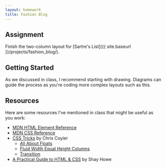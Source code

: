 ```yaml
---
layout: homework
title: Fashion Blog
---
```


Assignment
----------

Finish the two-column layout for [Sartre's List]({{ site.baseurl }}/projects/fashion_blog/).


Getting Started
---------------

As we discussed in class, I recommend starting with drawing. Diagrams can guide the process as you're coding more complex layouts such as this.


Resources
---------

Here are some resources I've mentioned in class that might be useful as you work:

* [MDN HTML Element Reference](https://developer.mozilla.org/en-US/docs/Web/HTML/Element)
* [MDN CSS Reference](https://developer.mozilla.org/en-US/docs/Web/CSS/Reference)
* [CSS Tricks](http://css-tricks.com) by Chris Coyier
	* [All About Floats](http://css-tricks.com/all-about-floats/)
	* [Fluid Width Equal Height Columns](http://css-tricks.com/fluid-width-equal-height-columns/)
	* [Transition](http://css-tricks.com/almanac/properties/t/transition/)
* [A Practical Guide to HTML & CSS](http://learn.shayhowe.com) by Shay Howe
